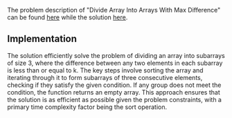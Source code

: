 The problem description of "Divide Array Into Arrays With Max Difference" can be found [here](https://binarysearch.com/problems/Divide-Array-Into-Arrays-With-Max-Difference) while the solution [here](https://github.com/aurimas13/Solutions-To-Problems/blob/main/LeetCode/Python%20Solutions/Divide%20Array%20Into%20Arrays%20With%20Max%20Difference/divide.py).

## Implementation

The solution efficiently solve the problem of dividing an array into subarrays of size 3, where the difference between any two elements in each subarray is less than or equal to k. The key steps involve sorting the array and iterating through it to form subarrays of three consecutive elements, checking if they satisfy the given condition. If any group does not meet the condition, the function returns an empty array. This approach ensures that the solution is as efficient as possible given the problem constraints, with a primary time complexity factor being the sort operation.